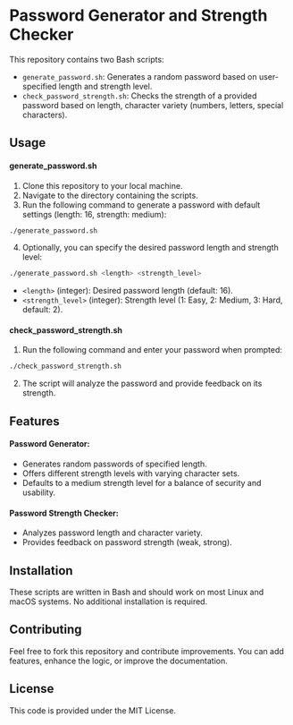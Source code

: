 # Password Generator and Strength Checker

This repository contains two Bash scripts:

- ```generate_password.sh```: Generates a random password based on user-specified length and strength level.
- ```check_password_strength.sh```: Checks the strength of a provided password based on length, character variety (numbers, letters, special characters).

## Usage

#### generate_password.sh

1. Clone this repository to your local machine.
2. Navigate to the directory containing the scripts.
3. Run the following command to generate a password with default settings (length: 16, strength: medium):
```Bash
./generate_password.sh
```
4. Optionally, you can specify the desired password length and strength level:
```Bash
./generate_password.sh <length> <strength_level>
```
- ```<length>``` (integer): Desired password length (default: 16).
- ```<strength_level>``` (integer): Strength level (1: Easy, 2: Medium, 3: Hard, default: 2).

#### check_password_strength.sh

1. Run the following command and enter your password when prompted:
```Bash
./check_password_strength.sh
```
2. The script will analyze the password and provide feedback on its strength.

## Features

#### Password Generator:

- Generates random passwords of specified length.
- Offers different strength levels with varying character sets.
- Defaults to a medium strength level for a balance of security and usability.

#### Password Strength Checker:

- Analyzes password length and character variety.
- Provides feedback on password strength (weak, strong).


## Installation
These scripts are written in Bash and should work on most Linux and macOS systems. No additional installation is required.

## Contributing
Feel free to fork this repository and contribute improvements. You can add features, enhance the logic, or improve the documentation.

## License
This code is provided under the MIT License.